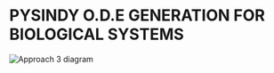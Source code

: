 # PYSINDY O.D.E GENERATION FOR BIOLOGICAL SYSTEMS


![Approach 3 diagram](https://user-images.githubusercontent.com/68752381/151466516-97b3513d-d549-483f-826e-ace500ec2448.png)
